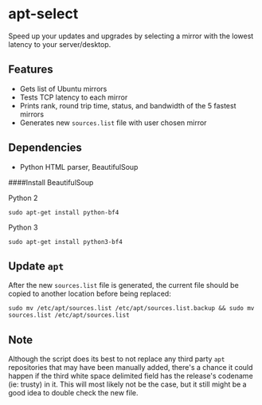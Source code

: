 apt-select
========

Speed up your updates and upgrades by selecting a mirror with the lowest latency to your server/desktop.

Features
-----------

- Gets list of Ubuntu mirrors
- Tests TCP latency to each mirror
- Prints rank, round trip time, status, and bandwidth of the 5 fastest mirrors
- Generates new `sources.list` file with user chosen mirror

Dependencies
------------

- Python HTML parser, BeautifulSoup

####Install BeautifulSoup

Python 2

    sudo apt-get install python-bf4

Python 3

    sudo apt-get install python3-bf4

Update `apt`
---------------
After the new `sources.list` file is generated, the current file should be copied to another location before being replaced:

    sudo mv /etc/apt/sources.list /etc/apt/sources.list.backup && sudo mv sources.list /etc/apt/sources.list

Note
------
Although the script does its best to not replace any third party `apt` repositories that may have been manually added, there's a chance it could happen if the third white space delimited field has the release's codename (ie: trusty) in it.  This will most likely not be the case, but it still might be a good idea to double check the new file.
